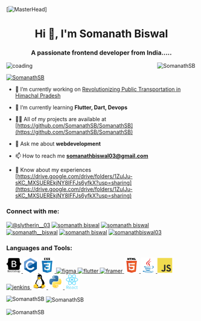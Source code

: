 [![MasterHead](https://user-images.githubusercontent.com/74038190/212750147-854a394f-fee9-4080-9770-78a4b7ece53f.gif)]
<h1 align="center">Hi 👋, I'm Somanath Biswal</h1>
<h3 align="center">A passionate frontend developer from India.....</h3>
<img align="left" alt="coading" width="400" src="https://i.pinimg.com/originals/81/17/8b/81178b47a8598f0c81c4799f2cdd4057.gif">
<p align="left"> <img src="https://komarev.com/ghpvc/?username=SomanathSB&label=Profile%20views&color=0e75b6&style=flat" alt="SomanathSB" /> </p>

<p align="left"> <a href="https://github.com/ryo-ma/github-profile-trophy"><img src="https://github-profile-trophy.vercel.app/?username=SomanathSB" alt="SomanathSB" /></a> </p>

- 🔭 I’m currently working on [Revolutionizing Public Transportation in Himachal Pradesh](https://github.com/ITER-SIH/Team-30)

- 🌱 I’m currently learning **Flutter, Dart, Devops**

- 👨‍💻 All of my projects are available at [https://github.com/SomanathSB/SomanathSB](https://github.com/SomanathSB/SomanathSB)

- 💬 Ask me about **webdevelopment**

- 📫 How to reach me **somanathbiswal03@gmail.com**

- 📄 Know about my experiences [https://drive.google.com/drive/folders/1ZulJu-sKC_MXSUEREkjNY8lFFJs6yfkX?usp=sharing](https://drive.google.com/drive/folders/1ZulJu-sKC_MXSUEREkjNY8lFFJs6yfkX?usp=sharing)

<h3 align="left">Connect with me:</h3>
<p align="left">
<a href="https://twitter.com/@slytherin__03" target="blank"><img align="center" src="https://raw.githubusercontent.com/rahuldkjain/github-profile-readme-generator/master/src/images/icons/Social/twitter.svg" alt="@slytherin__03" height="30" width="40" /></a>
<a href="https://linkedin.com/in/somanath biswal" target="blank"><img align="center" src="https://raw.githubusercontent.com/rahuldkjain/github-profile-readme-generator/master/src/images/icons/Social/linked-in-alt.svg" alt="somanath biswal" height="30" width="40" /></a>
<a href="https://fb.com/somanath biswal" target="blank"><img align="center" src="https://raw.githubusercontent.com/rahuldkjain/github-profile-readme-generator/master/src/images/icons/Social/facebook.svg" alt="somanath biswal" height="30" width="40" /></a>
<a href="https://instagram.com/somanath__biswal" target="blank"><img align="center" src="https://raw.githubusercontent.com/rahuldkjain/github-profile-readme-generator/master/src/images/icons/Social/instagram.svg" alt="somanath__biswal" height="30" width="40" /></a>
<a href="https://medium.com/somanath biswal" target="blank"><img align="center" src="https://raw.githubusercontent.com/rahuldkjain/github-profile-readme-generator/master/src/images/icons/Social/medium.svg" alt="somanath biswal" height="30" width="40" /></a>
<a href="https://www.leetcode.com/somanathbiswal03" target="blank"><img align="center" src="https://raw.githubusercontent.com/rahuldkjain/github-profile-readme-generator/master/src/images/icons/Social/leet-code.svg" alt="somanathbiswal03" height="30" width="40" /></a>
</p>

<h3 align="left">Languages and Tools:</h3>
<p align="left"> <a href="https://getbootstrap.com" target="_blank" rel="noreferrer"> <img src="https://raw.githubusercontent.com/devicons/devicon/master/icons/bootstrap/bootstrap-plain-wordmark.svg" alt="bootstrap" width="40" height="40"/> </a> <a href="https://www.cprogramming.com/" target="_blank" rel="noreferrer"> <img src="https://raw.githubusercontent.com/devicons/devicon/master/icons/c/c-original.svg" alt="c" width="40" height="40"/> </a> <a href="https://www.w3schools.com/css/" target="_blank" rel="noreferrer"> <img src="https://raw.githubusercontent.com/devicons/devicon/master/icons/css3/css3-original-wordmark.svg" alt="css3" width="40" height="40"/> </a> <a href="https://www.figma.com/" target="_blank" rel="noreferrer"> <img src="https://www.vectorlogo.zone/logos/figma/figma-icon.svg" alt="figma" width="40" height="40"/> </a> <a href="https://flutter.dev" target="_blank" rel="noreferrer"> <img src="https://www.vectorlogo.zone/logos/flutterio/flutterio-icon.svg" alt="flutter" width="40" height="40"/> </a> <a href="https://www.framer.com/" target="_blank" rel="noreferrer"> <img src="https://www.vectorlogo.zone/logos/framer/framer-icon.svg" alt="framer" width="40" height="40"/> </a> <a href="https://www.w3.org/html/" target="_blank" rel="noreferrer"> <img src="https://raw.githubusercontent.com/devicons/devicon/master/icons/html5/html5-original-wordmark.svg" alt="html5" width="40" height="40"/> </a> <a href="https://www.java.com" target="_blank" rel="noreferrer"> <img src="https://raw.githubusercontent.com/devicons/devicon/master/icons/java/java-original.svg" alt="java" width="40" height="40"/> </a> <a href="https://developer.mozilla.org/en-US/docs/Web/JavaScript" target="_blank" rel="noreferrer"> <img src="https://raw.githubusercontent.com/devicons/devicon/master/icons/javascript/javascript-original.svg" alt="javascript" width="40" height="40"/> </a> <a href="https://www.jenkins.io" target="_blank" rel="noreferrer"> <img src="https://www.vectorlogo.zone/logos/jenkins/jenkins-icon.svg" alt="jenkins" width="40" height="40"/> </a> <a href="https://www.linux.org/" target="_blank" rel="noreferrer"> <img src="https://raw.githubusercontent.com/devicons/devicon/master/icons/linux/linux-original.svg" alt="linux" width="40" height="40"/> </a> <a href="https://www.python.org" target="_blank" rel="noreferrer"> <img src="https://raw.githubusercontent.com/devicons/devicon/master/icons/python/python-original.svg" alt="python" width="40" height="40"/> </a> <a href="https://reactjs.org/" target="_blank" rel="noreferrer"> <img src="https://raw.githubusercontent.com/devicons/devicon/master/icons/react/react-original-wordmark.svg" alt="react" width="40" height="40"/> </a> </p>

<p><img align="left" src="https://github-readme-stats.vercel.app/api/top-langs?username=SomanathSB&show_icons=true&locale=en&layout=compact" alt="SomanathSB" /></p>

<p>&nbsp;<img align="center" src="https://github-readme-stats.vercel.app/api?username=SomanathSB&show_icons=true&locale=en" alt="SomanathSB" /></p>

<p><img align="center" src="https://github-readme-streak-stats.herokuapp.com/?user=SomanathSB&" alt="SomanathSB" /></p>
